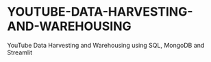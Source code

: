 # YOUTUBE-DATA-HARVESTING-AND-WAREHOUSING
YouTube Data Harvesting and Warehousing using SQL, MongoDB and Streamlit
